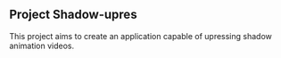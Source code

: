 ## Project Shadow-upres
This project aims to create an application capable of upressing shadow animation videos.